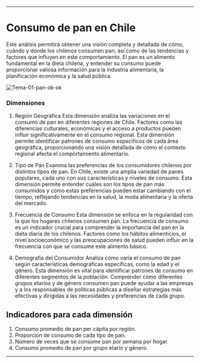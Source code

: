 ***
# Consumo de pan en Chile

Este análisis permitirá obtener una visión completa y detallada de cómo, cuándo y dónde los chilenos consumen pan, así como de las tendencias y factores que influyen en este comportamiento. El pan es un alimento fundamental en la dieta chilena, y entender su consumo puede proporcionar valiosa información para la industria alimentaria, la planificación económica y la salud pública.


![Tema-01-pan-ok-ok](https://github.com/saragoldzveig/dno-final/assets/142369014/863e4c08-9c6f-47f2-ad16-fe903faabb21)


### Dimensiones
1. Región Geográfica
   Esta dimensión analiza las variaciones en el consumo de pan en diferentes regiones de Chile. Factores como las diferencias culturales, económicas y el acceso a productos pueden 
   influir significativamente en el consumo regional. Esta dimensión permite identificar patrones de consumo específicos de cada área geográfica, proporcionando una visión detallada de 
   cómo el contexto regional afecta el comportamiento alimentario.
   
2. Tipo de Pan
   Examina las preferencias de los consumidores chilenos por distintos tipos de pan. En Chile, existe una amplia variedad de panes populares, cada uno con sus características y niveles 
   de consumo. Esta dimensión permite entender cuáles son los tipos de pan más consumidos y cómo estas preferencias pueden estar cambiando con el tiempo, reflejando tendencias en la 
   salud, la moda alimentaria y la oferta del mercado.
 
3. Frecuencia de Consumo
   Esta dimensión se enfoca en la regularidad con la que los hogares chilenos consumen pan. La frecuencia de consumo es un indicador crucial para comprender la importancia del pan en la 
   dieta diaria de los chilenos. Factores como los hábitos alimenticios, el nivel socioeconómico y las preocupaciones de salud pueden influir en la frecuencia con que se consume este 
   alimento básico.

4. Demografía del Consumidor
   Analiza cómo varía el consumo de pan según características demográficas específicas, como la edad y el género. Esta dimensión es vital para identificar patrones de consumo en 
   diferentes segmentos de la población. Comprender cómo diferentes grupos etarios y de género consumen pan puede ayudar a las empresas y a los responsables de políticas públicas a 
   diseñar estrategias más efectivas y dirigidas a las necesidades y preferencias de cada grupo.

  
## Indicadores para cada dimensión
1. Consumo promedio de pan per cápita por región.
2. Proporción de consumo de cada tipo de pan.
3. Número de veces que se consume pan por semana por hogar.
4. Consumo promedio de pan por grupo etario y género.

***
